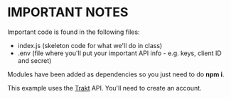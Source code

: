 # IMPORTANT NOTES

Important code is found in the following files:
- index.js (skeleton code for what we'll do in class)
- .env (file where you'll put your important API info - e.g. keys, client ID and secret)

Modules have been added as dependencies so you just need to do **npm i**.

This example uses the [Trakt](https://trakt.tv/) API. You'll need to create an account.